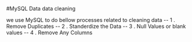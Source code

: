 #MySQL Data data cleaning

we use MySQL to do bellow processes related to cleaning data
-- 1 . Remove Duplicates
-- 2 . Standerdize the Data
-- 3 . Null Values or blank values
-- 4 . Remove Any Columns
